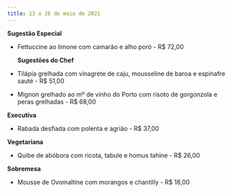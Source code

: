 ```yaml
---
title: 13 a 26 de maio de 2021
---
```

**Sugestão Especial** 

* Fettuccine ao limone com camarão e alho poró - R$ 72,00

  **Sugestões do Chef**
* Tilápia grelhada com vinagrete de caju, mousseline de baroa e espinafre sauté - R$ 51,00
* Mignon grelhado ao mº de vinho do Porto com risoto de gorgonzola e peras grelhadas - R$ 68,00

**Executiva**

* Rabada desfiada com polenta e agrião - R$ 37,00

**Vegetariana**

* Quibe de abóbora com ricota, tabule e homus tahine - R$ 26,00

**Sobremesa**

* Mousse de Ovomaltine com morangos e chantilly - R$ 18,00